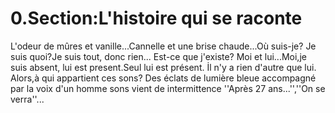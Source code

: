 # 0.Section:L'histoire qui se raconte

L'odeur de mûres et vanille...Cannelle et une brise chaude...Où suis-je? Je suis quoi?Je suis tout, donc rien...
Est-ce que j'existe? Moi et lui...Moi,je suis absent, lui est present.Seul lui est présent. İl n'y a rien d'autre que lui. Alors,à qui appartient ces sons?
Des éclats de lumière bleue accompagné par la voix d'un homme sons vient de intermittence ''Après 27 ans...'',''On se verra''...

